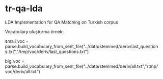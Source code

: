 # tr-qa-lda
LDA Implementation for QA Matching on Turkish corpus

Vocabulary oluşturma örnek:

small_voc = parse.build_vocabulary_from_sent_file("../data/stemmed/deriv/last_questions.txt","/tmp/voc/deriv/last_questions.txt")

big_voc = parse.build_vocabulary_from_sent_file("../data/stemmed/deriv/all.txt","/tmp/voc/deriv/all.txt")
